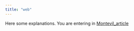 ```yaml
---
title: "web"
---
```


Here some explanations. You are entering in [Montevil_article](readings/Montevil_article.md)
